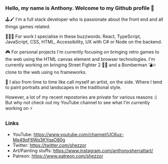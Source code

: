 ### Hello, my name is Anthony. Welcome to my Github profile 👋

🕹️🖌️ I'm a full stack developer who is passionate about the front end and all things games related.  

👨🏻‍💻 For work I specialise in these buzzwords: React, TypeScript, JavaScript, CSS, HTML, Accessibility, UX with C# or Node on the backend.

🎮 For personal projects I'm currently focusing on bringing retro games to the web using the HTML canvas element and browser technologies. I'm currently working on bringing Street Fighter 2 🐲👊 and a Bomberman 💣🔥 clone to the web using no frameworks.

🎨 I also from time to time like call myself an artist, on the side. Where I tend to paint portraits and landscapes in the traditional style. 

However, a lot of my recent repostories are private for various reasons :( But why not check out my YouTube channel to see what I'm currently working on ⚡

### Links

- YouTube: https://www.youtube.com/channel/UC6uz-Me49qF6Wq3KYqaO80g
- Twitter: https://twitter.com/shezzor
- Art/Painting stuffs: https://www.instagram.com/anthonysherrattart/
- Patreon: https://www.patreon.com/shezzor

<!--
**shezzor/shezzor** is a ✨ _special_ ✨ repository because its `README.md` (this file) appears on your GitHub profile.

Here are some ideas to get you started:

- 🔭 I’m currently working on ...
- 🌱 I’m currently learning ...
- 👯 I’m looking to collaborate on ...
- 🤔 I’m looking for help with ...
- 💬 Ask me about ...
- 📫 How to reach me: ...
- 😄 Pronouns: ...
- ⚡ Fun fact: ...
-->
